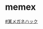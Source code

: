 # memex

[#某メガネハック](https://twitter.com/search?q=%23%E6%9F%90%E3%83%A1%E3%82%AC%E3%83%8D%E3%83%8F%E3%83%83%E3%82%AF)
